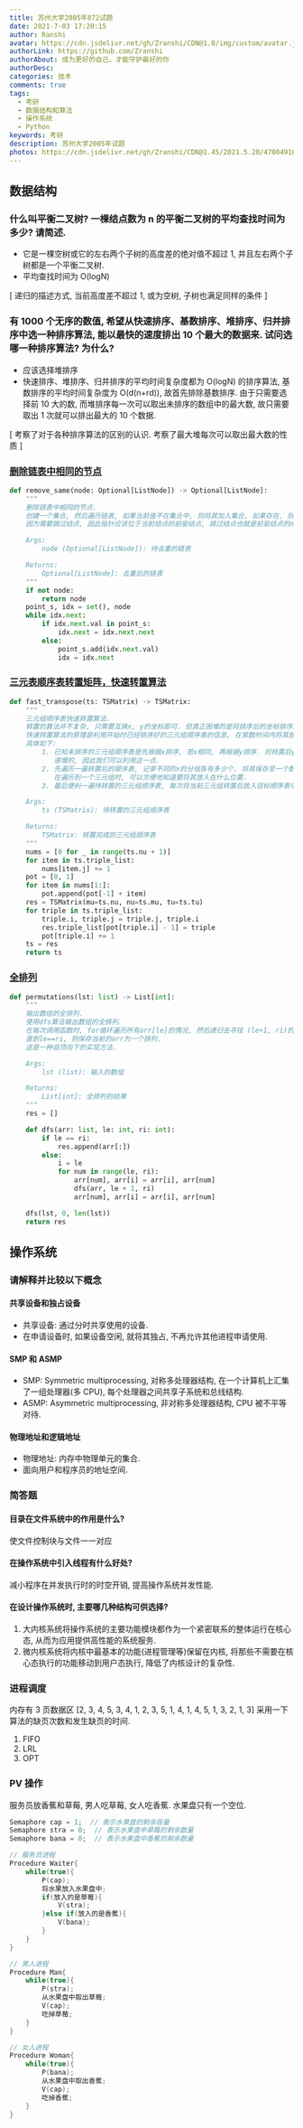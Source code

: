 ```yaml
---
title: 苏州大学2005年872试题
date: 2021-7-03 17:20:15
author: Ranshi
avatar: https://cdn.jsdelivr.net/gh/Zranshi/CDN@1.0/img/custom/avatar.jpg
authorLink: https://github.com/Zranshi
authorAbout: 成为更好的自己，才能守护最好的你
authorDesc:
categories: 技术
comments: true
tags:
  - 考研
  - 数据结构和算法
  - 操作系统
  - Python
keywords: 考研
description: 苏州大学2005年试题
photos: https://cdn.jsdelivr.net/gh/Zranshi/CDN@1.45/2021.5.20/47004916_p0.jpg
---
```


## 数据结构

### 什么叫平衡二叉树? 一棵结点数为 n 的平衡二叉树的平均查找时间为多少? 请简述.

- 它是一棵空树或它的左右两个子树的高度差的绝对值不超过 1, 并且左右两个子树都是一个平衡二叉树.
- 平均查找时间为 O(logN)

[ 递归的描述方式, 当前高度差不超过 1, 或为空树, 子树也满足同样的条件 ]

### 有 1000 个无序的数值, 希望从快速排序、基数排序、堆排序、归并排序中选一种排序算法, 能以最快的速度排出 10 个最大的数据来. 试问选哪一种排序算法? 为什么?

- 应该选择堆排序
- 快速排序、堆排序、归并排序的平均时间复杂度都为 O(logN) 的排序算法, 基数排序的平均时间复杂度为 O(d(n+rd)), 故首先排除基数排序. 由于只需要选择前 10 大的数, 而堆排序每一次可以取出未排序的数组中的最大数, 故只需要取出 1 次就可以排出最大的 10 个数据.

[ 考察了对于各种排序算法的区别的认识. 考察了最大堆每次可以取出最大数的性质 ]

### [删除链表中相同的节点](https://github.com/Zranshi/suda-problem/blob/master/src/2005/1.删除链表中相同的节点/main.py)

```python
def remove_same(node: Optional[ListNode]) -> Optional[ListNode]:
    """
    删除链表中相同的节点.
    创建一个集合, 然后遍历链表, 如果当前值不在集合中, 则将其加入集合, 如果存在, 则跳过当前结点.
    因为需要跳过结点, 因此指针应该位于当前结点的前驱结点, 跳过结点也就是前驱结点的next指向了后继结点.

    Args:
        node (Optional[ListNode]): 待去重的链表

    Returns:
        Optional[ListNode]: 去重后的链表
    """
    if not node:
        return node
    point_s, idx = set(), node
    while idx.next:
        if idx.next.val in point_s:
            idx.next = idx.next.next
        else:
            point_s.add(idx.next.val)
            idx = idx.next
```

### [三元表顺序表转置矩阵，快速转置算法](https://github.com/Zranshi/suda-problem/blob/master/src/2005/2.三元组顺序表快速转置算法/main.py)

```python
def fast_transpose(ts: TSMatrix) -> TSMatrix:
    """
    三元组顺序表快速转置算法.
    转置的算法并不复杂, 只需要互换x, y的坐标即可. 但真正困难的是将排序后的坐标排序形成顺序表.
    快速转置算法的原理是利用开始时已经排序好的三元组顺序表的信息, 在常数时间内将其放入新的三元组中.
    具体如下:
        1. 已知未排序的三元组顺序表是先根据x排序, 若x相同, 再根据y排序. 则转置后y一定是从上到下依次
           递增的, 因此我们可以利用这一点.
        2. 先遍历一遍转置后的顺序表, 记录不同的x的分组各有多少个. 将其保存至一个数组中. 这是为了
           在遍历到一个三元组时, 可以方便地知道要将其放入在什么位置.
        3. 最后便利一遍待转置的三元组顺序表, 每次将当前三元组转置后放入目标顺序表中.

    Args:
        ts (TSMatrix): 待转置的三元组顺序表

    Returns:
        TSMatrix: 转置完成的三元组顺序表
    """
    nums = [0 for _ in range(ts.nu + 1)]
    for item in ts.triple_list:
        nums[item.j] += 1
    pot = [0, 1]
    for item in nums[1:]:
        pot.append(pot[-1] + item)
    res = TSMatrix(mu=ts.nu, nu=ts.mu, tu=ts.tu)
    for triple in ts.triple_list:
        triple.i, triple.j = triple.j, triple.i
        res.triple_list[pot[triple.i] - 1] = triple
        pot[triple.i] += 1
    ts = res
    return ts
```

### [全排列](https://github.com/Zranshi/suda-problem/blob/master/src/2005/3.产生全排列/main.py)

```Python
def permutations(lst: list) -> List[int]:
    """
    输出数组的全排列.
    使用dfs算法输出数组的全排列.
    在每次调用函数时, for循环遍历所有arr[le]的情况, 然后递归去寻找 (le+1, ri)的全排列.
    直到le==ri, 则保存当前的arr为一个排列.
    这是一种自顶向下的实现方法.

    Args:
        lst (list): 输入的数组

    Returns:
        List[int]: 全排列的结果
    """
    res = []

    def dfs(arr: list, le: int, ri: int):
        if le == ri:
            res.append(arr[:])
        else:
            i = le
            for num in range(le, ri):
                arr[num], arr[i] = arr[i], arr[num]
                dfs(arr, le + 1, ri)
                arr[num], arr[i] = arr[i], arr[num]

    dfs(lst, 0, len(lst))
    return res
```

## 操作系统

### 请解释并比较以下概念

#### 共享设备和独占设备

- 共享设备: 通过分时共享使用的设备.
- 在申请设备时, 如果设备空闲, 就将其独占, 不再允许其他进程申请使用.

#### SMP 和 ASMP

- SMP: Symmetric multiprocessing, 对称多处理器结构, 在一个计算机上汇集了一组处理器(多 CPU), 每个处理器之间共享子系统和总线结构.
- ASMP: Asymmetric multiprocessing, 非对称多处理器结构, CPU 被不平等对待.

#### 物理地址和逻辑地址

- 物理地址: 内存中物理单元的集合.
- 面向用户和程序员的地址空间.

### 简答题

#### 目录在文件系统中的作用是什么?

使文件控制块与文件一一对应

#### 在操作系统中引入线程有什么好处?

减小程序在并发执行时的时空开销, 提高操作系统并发性能.

#### 在设计操作系统时, 主要哪几种结构可供选择?

1. 大内核系统将操作系统的主要功能模块都作为一个紧密联系的整体运行在核心态, 从而为应用提供高性能的系统服务.
2. 微内核系统将内核中最基本的功能(进程管理等)保留在内核, 将那些不需要在核心态执行的功能移动到用户态执行, 降低了内核设计的复杂性.

### 进程调度

内存有 3 页数据区
[2, 3, 4, 5, 3, 4, 1, 2, 3, 5, 1, 4, 1, 4, 5, 1, 3, 2, 1, 3]
采用一下算法的缺页次数和发生缺页的时间.

1. FIFO
2. LRL
3. OPT

### PV 操作

服务员放香蕉和草莓, 男人吃草莓, 女人吃香蕉. 水果盘只有一个空位.

```cpp
Semaphore cap = 1;  // 表示水果盘的剩余容量
Semaphore stra = 0;  // 表示水果盘中草莓的剩余数量
Semaphore bana = 0;  // 表示水果盘中香蕉的剩余数量

// 服务员进程
Procedure Waiter{
    while(true){
        P(cap);
        将水果放入水果盘中;
        if(放入的是草莓){
            V(stra);
        }else if(放入的是香蕉){
            V(bana);
        }
    }
}

// 男人进程
Procedure Man{
    while(true){
        P(stra);
        从水果盘中取出草莓;
        V(cap);
        吃掉草莓;
    }
}

// 女人进程
Procedure Woman{
    while(true){
        P(bana);
        从水果盘中取出香蕉;
        V(cap);
        吃掉香蕉;
    }
}
```
